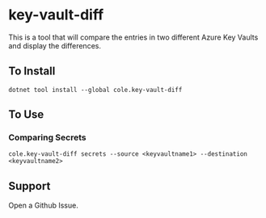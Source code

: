 # key-vault-diff #
This is a tool that will compare the entries in two different Azure Key Vaults and display the differences.

## To Install ##
`dotnet tool install --global cole.key-vault-diff `

## To Use ##
### Comparing Secrets ###
`cole.key-vault-diff secrets --source <keyvaultname1> --destination <keyvaultname2>`

## Support ##
Open a Github Issue.
